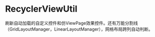 # RecyclerViewUtil

  刷新自动加载的自定义控件和仿ViewPage效果控件。还有万能分割线（GridLayoutManager，LinearLayoutManager），网格布局跨列自动判断。
